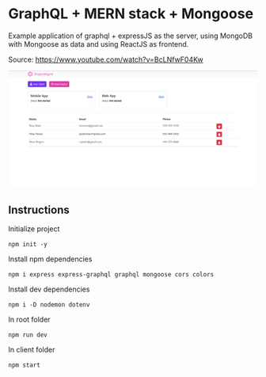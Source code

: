 # GraphQL + MERN stack + Mongoose

Example application of graphql + expressJS as the server, using MongoDB with Mongoose as data and using ReactJS as frontend.

Source: https://www.youtube.com/watch?v=BcLNfwF04Kw

![Project Management](repo-img.png 'App Image')

## Instructions

Initialize project

```
npm init -y
```

Install npm dependencies

```
npm i express express-graphql graphql mongoose cors colors
```

Install dev dependencies

```
npm i -D nodemon dotenv
```

In root folder
```
npm run dev
```

In client folder
```
npm start
```